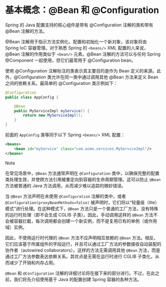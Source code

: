 # 基本概念：@Bean 和 @Configuration

Spring 的 Java 配置支持的核心组件是带有 @Configuration 注解的类和带有 @Bean 注解的方法。

@Bean 注解用于指示方法实例化、配置和初始化一个新对象，该对象将由 Spring IoC 容器管理。对于熟悉 Spring 的 `<beans/>` XML 配置的人来说，@Bean 注解的作用类似于 `<bean/>` 元素。@Bean 注解的方法可以与任何 Spring @Component 一起使用，但它们最常用于 @Configuration bean。

使用 @Configuration 注解标注的类表示其主要目的是作为 Bean 定义的来源。此外，@Configuration 类允许在同一类中通过调用其他 @Bean 方法来定义 Bean 之间的依赖关系。最简单的 @Configuration 类示例如下：

```java
@Configuration
public class AppConfig {

	@Bean
	public MyServiceImpl myService() {
		return new MyServiceImpl();
	}
}
```

前面的 `AppConfig` 类等同于以下 Spring `<beans/>` XML 配置：

```xml
<beans>
	<bean id="myService" class="com.acme.services.MyServiceImpl"/>
</beans>
```

> [!NOTE]
>
> 在常见场景中，`@Bean` 方法通常声明在 `@Configuration` 类中，以确保完整的配置类处理生效，并使跨方法引用被重定向到容器的生命周期管理。这可以防止 `@Bean` 方法被普通的 Java 方法调用，从而减少难以追踪的微妙错误。
>
> 当 `@Bean` 方法声明在未使用 `@Configuration` 注解的类中，或者 `@Configuration(proxyBeanMethods=false)` 被声明时，它们将以“轻量级（lite）模式”进行处理。在这种模式下，`@Bean` 方法只是一个普通的工厂方法，没有特殊的运行时处理（即不会生成 CGLIB 子类）。因此，手动调用这样的 `@Bean` 方法不会被容器拦截，每次调用都会创建一个新实例，而不是复用已有的单例（或作用域）实例。
>
> 因此，不使用运行时代理的 `@Bean` 方法不应声明相互依赖的 `@Bean` 方法。相反，它们应该基于所属组件的字段运行，并且可以通过工厂方法的参数接收自动装配的协作者（autowired collaborators）。这样的方法无需调用其他 `@Bean` 方法，而是通过工厂方法参数表达依赖关系。其优点是无需在运行时进行 CGLIB 子类化，从而减少了开销和内存占用。

`@Bean` 和 `@Configuration` 注解的详细讨论将在接下来的部分进行。不过，在此之前，我们将先介绍使用基于 Java 的配置创建 Spring 容器的各种方法。